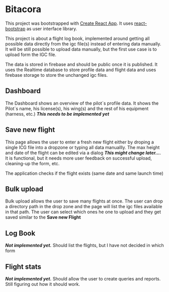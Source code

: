 # Bitacora

This project was bootstrapped with [Create React App](https://github.com/facebook/create-react-app).
It uses [react-bootstrap](https://react-bootstrap.github.io/) as user interface library.
 
This project is about a flight log book, implemented around getting all possible data directly from the igc file(s) instead of entering data manually. It will be still possible to upload data manually, but the first use case is to upload form the IGC file.

The data is stored in firebase and should be public once it is published. It uses the Realtime database to store profile data and flight data and uses firebase storage to store the unchanged igc files.

## Dashboard
The Dashboard shows an overview of the pilot´s profile data. It shows the Pilot´s name, his license(s), his wing(s) and the rest of his equipment (harness, etc.) ***This needs to be implemented yet***
## Save new flight
This page allows the user to enter a fresh new flight either by droping a single ICG file into a dropzone or typing all data manuallly. The max height and date of the flight can be edited via a dialog ***This might change later...***. 
It is functional, but it needs more user feedback on successful upload, cleaning-up the form, etc.

The application checks if the flight exists (same date and same launch time)

## Bulk upload
Bulk upload allows the user to save many flights at once. The user can drop a directory path in the drop zone and the page will list the igc files available in that path. The user can select which ones he one to upload and they get saved similar to the **Save new Flight**

## Log Book
***Not implemented yet.*** Should list the flights, but I have not decided in which form

## Flight stats
***Not implemented yet.*** Should allow the user to create queries and reports. Still figuring out how it should work.